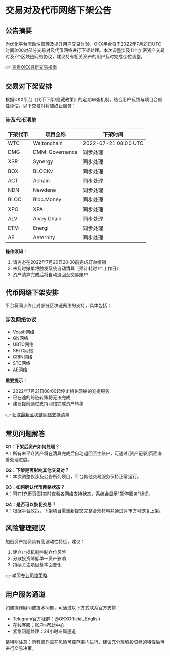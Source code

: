 # 交易对及代币网络下架公告

## 公告摘要
为优化平台流动性管理及提升用户交易体验，OKX平台将于2022年7月21日UTC时间8:00对部分交易对及代币网络进行下架处理。本次调整涉及11个加密资产交易对及7个区块链网络协议，建议持有相关资产的用户及时完成仓位调整。

👉 [查看OKX最新交易指南](https://bit.ly/okx_welcome)

## 交易对下架安排
根据OKX平台《代币下架/隐藏政策》的定期审查机制，结合用户反馈与项目合规性评估，以下交易对将被终止服务：

### 涉及代币清单
| 下架代币 | 项目全称 | 下架时间 |
|---------|----------|----------|
| WTC     | Waltonchain | 2022-07-21 08:00 UTC |
| DMG     | DMM: Governance | 同步处理 |
| XSR     | Synergy | 同步处理 |
| BOX     | BLOCKv | 同步处理 |
| ACT     | Achain | 同步处理 |
| NDN     | Newdene | 同步处理 |
| BLOC    | Bloc.Money | 同步处理 |
| XPO     | XPA | 同步处理 |
| ALV     | Alvey Chain | 同步处理 |
| ETM     | Energi | 同步处理 |
| AE      | Aeternity | 同步处理 |

**操作须知**：
1. 请务必在2022年7月20日20:00前完成订单撤销
2. 未及时撤单将触发系统自动清算（预计耗时1个工作日）
3. 资产清算完成后将自动退回至交易账户

## 代币网络下架安排
平台将同步终止对部分区块链网络的支持，具体包括：

### 涉及网络协议
- Vcash网络
- GN网络
- UBTC网络
- SBTC网络
- GRIN网络
- STC网络
- AE网络

**重要提示**：
- 2022年7月21日08:00起停止相关网络的充提服务
- 已在途的跨链转账将无法完成
- 建议提前通过支持网络完成资产转移

👉 [获取最新区块链网络支持清单](https://bit.ly/okx_welcome)

## 常见问题解答
**Q1：下架后资产如何处理？**  
A：所有未平仓资产将在清算完成后自动退回至主账户，可通过[资产记录]页面查看处理进度。

**Q2：下架是否影响其他交易对？**  
A：本次调整仅涉及公告所列项目，平台其他交易服务保持正常运行。

**Q3：如何确认代币网络状态？**  
A：可在[充币页面]实时查看各网络支持状态，系统会显示"暂停服务"标识。

**Q4：是否可以恢复交易？**  
A：根据平台政策，下架项目需重新提交完整合规材料并通过评审方可恢复上架。

## 风险管理建议
加密资产投资具有高波动性特征，建议：
1. 建立止损机制控制仓位风险
2. 分散投资降低单一资产影响
3. 持续关注项目基本面变化

👉 [学习专业风控策略](https://bit.ly/okx_welcome)

## 用户服务通道
如遇操作疑问或技术问题，可通过以下方式联系官方支持：
- Telegram官方社群：@OKXOfficial_English
- 在线客服：账户>帮助中心
- 紧急问题处理：24小时专属通道

请特别注意：所有操作需在风险可控范围内进行，建议充分理解投资标的特性后再进行交易决策。
